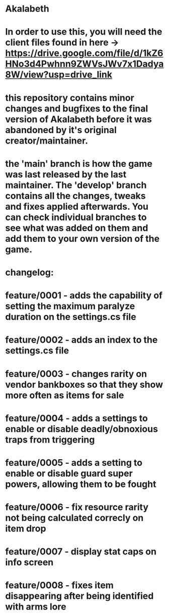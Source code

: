 # Akalabeth
# In order to use this, you will need the client files found in here -> https://drive.google.com/file/d/1kZ6HNo3d4Pwhnn9ZWVsJWv7x1Dadya8W/view?usp=drive_link
# this repository contains minor changes and bugfixes to the final version of Akalabeth before it was abandoned by it's original creator/maintainer. 
# the 'main' branch is how the game was last released by the last maintainer. The 'develop' branch contains all the changes, tweaks and fixes applied afterwards. You can check individual branches to see what was added on them and add them to your own version of the game.
# changelog:
# feature/0001 - adds the capability of setting the maximum paralyze duration on the settings.cs file
# feature/0002 - adds an index to the settings.cs file
# feature/0003 - changes rarity on vendor bankboxes so that they show more often as items for sale
# feature/0004 - adds a settings to enable or disable deadly/obnoxious traps from triggering
# feature/0005 - adds a setting to enable or disable guard super powers, allowing them to be fought
# feature/0006 - fix resource rarity not being calculated correcly on item drop
# feature/0007 - display stat caps on info screen
# feature/0008 - fixes item disappearing after being identified with arms lore